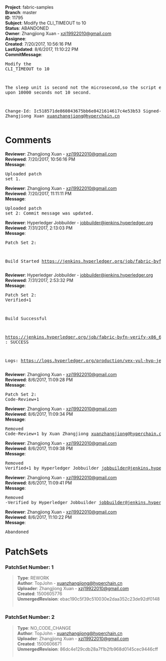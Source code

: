 <strong>Project</strong>: fabric-samples<br><strong>Branch</strong>: master<br><strong>ID</strong>: 11795<br><strong>Subject</strong>: Modify the CLI_TIMEOUT to 10<br><strong>Status</strong>: ABANDONED<br><strong>Owner</strong>: Zhangjiong Xuan - xzj19922010@gmail.com<br><strong>Assignee</strong>:<br><strong>Created</strong>: 7/20/2017, 10:56:16 PM<br><strong>LastUpdated</strong>: 8/6/2017, 11:10:22 PM<br><strong>CommitMessage</strong>:<br><pre>Modify the CLI_TIMEOUT to 10

The sleep unit is second not the microsecond,so the script exited upon 10000 seconds not 10 second.

Change-Id: Ic518571de860843675bb6e8421614617c4e53b53
Signed-off-by: Zhangjiong Xuan <xuanzhangjiong@hyperchain.cn>
</pre><h1>Comments</h1><strong>Reviewer</strong>: Zhangjiong Xuan - xzj19922010@gmail.com<br><strong>Reviewed</strong>: 7/20/2017, 10:56:16 PM<br><strong>Message</strong>: <pre>Uploaded patch set 1.</pre><strong>Reviewer</strong>: Zhangjiong Xuan - xzj19922010@gmail.com<br><strong>Reviewed</strong>: 7/20/2017, 11:11:11 PM<br><strong>Message</strong>: <pre>Uploaded patch set 2: Commit message was updated.</pre><strong>Reviewer</strong>: Hyperledger Jobbuilder - jobbuilder@jenkins.hyperledger.org<br><strong>Reviewed</strong>: 7/31/2017, 2:13:03 PM<br><strong>Message</strong>: <pre>Patch Set 2:

Build Started https://jenkins.hyperledger.org/job/fabric-byfn-verify-x86_64/7/</pre><strong>Reviewer</strong>: Hyperledger Jobbuilder - jobbuilder@jenkins.hyperledger.org<br><strong>Reviewed</strong>: 7/31/2017, 2:53:32 PM<br><strong>Message</strong>: <pre>Patch Set 2: Verified+1

Build Successful 

https://jenkins.hyperledger.org/job/fabric-byfn-verify-x86_64/7/ : SUCCESS

Logs: https://logs.hyperledger.org/production/vex-yul-hyp-jenkins-1/fabric-byfn-verify-x86_64/7</pre><strong>Reviewer</strong>: Zhangjiong Xuan - xzj19922010@gmail.com<br><strong>Reviewed</strong>: 8/6/2017, 11:09:28 PM<br><strong>Message</strong>: <pre>Patch Set 2: Code-Review+1</pre><strong>Reviewer</strong>: Zhangjiong Xuan - xzj19922010@gmail.com<br><strong>Reviewed</strong>: 8/6/2017, 11:09:34 PM<br><strong>Message</strong>: <pre>Removed Code-Review+1 by Xuan Zhangjiong <xuanzhangjiong@hyperchain.cn>
</pre><strong>Reviewer</strong>: Zhangjiong Xuan - xzj19922010@gmail.com<br><strong>Reviewed</strong>: 8/6/2017, 11:09:38 PM<br><strong>Message</strong>: <pre>Removed Verified+1 by Hyperledger Jobbuilder <jobbuilder@jenkins.hyperledger.org>
</pre><strong>Reviewer</strong>: Zhangjiong Xuan - xzj19922010@gmail.com<br><strong>Reviewed</strong>: 8/6/2017, 11:09:41 PM<br><strong>Message</strong>: <pre>Removed -Verified by Hyperledger Jobbuilder <jobbuilder@jenkins.hyperledger.org>
</pre><strong>Reviewer</strong>: Zhangjiong Xuan - xzj19922010@gmail.com<br><strong>Reviewed</strong>: 8/6/2017, 11:10:22 PM<br><strong>Message</strong>: <pre>Abandoned</pre><h1>PatchSets</h1><h3>PatchSet Number: 1</h3><blockquote><strong>Type</strong>: REWORK<br><strong>Author</strong>: TopJohn - xuanzhangjiong@hyperchain.cn<br><strong>Uploader</strong>: Zhangjiong Xuan - xzj19922010@gmail.com<br><strong>Created</strong>: 1500605776<br><strong>UnmergedRevision</strong>: ebac190c5f39c510030e2daa352c23de92df0148<br><br></blockquote><h3>PatchSet Number: 2</h3><blockquote><strong>Type</strong>: NO_CODE_CHANGE<br><strong>Author</strong>: TopJohn - xuanzhangjiong@hyperchain.cn<br><strong>Uploader</strong>: Zhangjiong Xuan - xzj19922010@gmail.com<br><strong>Created</strong>: 1500606671<br><strong>UnmergedRevision</strong>: 86dc4e129cdb28a7f1b2fb968d0145cec9446cff<br><br></blockquote>